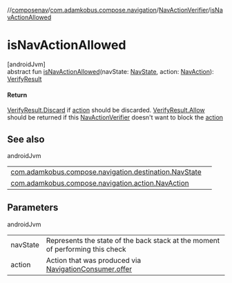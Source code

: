 //[composenav](../../../index.md)/[com.adamkobus.compose.navigation](../index.md)/[NavActionVerifier](index.md)/[isNavActionAllowed](is-nav-action-allowed.md)

# isNavActionAllowed

[androidJvm]\
abstract fun [isNavActionAllowed](is-nav-action-allowed.md)(navState: [NavState](../../com.adamkobus.compose.navigation.destination/-nav-state/index.md), action: [NavAction](../../com.adamkobus.compose.navigation.action/-nav-action/index.md)): [VerifyResult](../-verify-result/index.md)

#### Return

[VerifyResult.Discard](../-verify-result/-discard/index.md) if [action](is-nav-action-allowed.md) should be discarded. [VerifyResult.Allow](../-verify-result/-allow/index.md) should be returned if this [NavActionVerifier](index.md) doesn't want to block the [action](is-nav-action-allowed.md)

## See also

androidJvm

| | |
|---|---|
| [com.adamkobus.compose.navigation.destination.NavState](../../com.adamkobus.compose.navigation.destination/-nav-state/index.md) |  |
| [com.adamkobus.compose.navigation.action.NavAction](../../com.adamkobus.compose.navigation.action/-nav-action/index.md) |  |

## Parameters

androidJvm

| | |
|---|---|
| navState | Represents the state of the back stack at the moment of performing this check |
| action | Action that was produced via [NavigationConsumer.offer](../-navigation-consumer/offer.md) |
